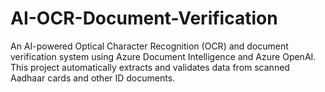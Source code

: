 # AI-OCR-Document-Verification
An AI-powered Optical Character Recognition (OCR) and document verification system using Azure Document Intelligence and Azure OpenAI. This project automatically extracts and validates data from scanned Aadhaar cards and other ID documents.
